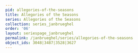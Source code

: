 ```yaml
---
pid: allegories-of-the-seasons
title: Allegories of the Seasons
series: Allegories of the Seasons
collection: series_janbrueghel
order: '06'
layout: seriespage_janbrueghel
permalink: /janbrueghel/series/allegories-of-the-seasons
object_ids: 3048|3487|3528|3627
---
```

